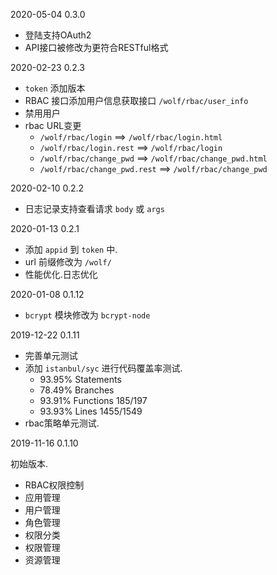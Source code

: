 2020-05-04 0.3.0

* 登陆支持OAuth2
* API接口被修改为更符合RESTful格式

2020-02-23 0.2.3

* `token` 添加版本
* RBAC 接口添加用户信息获取接口 `/wolf/rbac/user_info`
* 禁用用户
* rbac URL变更
  * `/wolf/rbac/login` ==> `/wolf/rbac/login.html`
  * `/wolf/rbac/login.rest` ==> `/wolf/rbac/login`
  * `/wolf/rbac/change_pwd` ==> `/wolf/rbac/change_pwd.html`
  * `/wolf/rbac/change_pwd.rest` ==> `/wolf/rbac/change_pwd`

2020-02-10 0.2.2

* 日志记录支持查看请求 `body` 或 `args`

2020-01-13 0.2.1

* 添加 `appid` 到 `token` 中.
* url 前缀修改为 `/wolf/`
* 性能优化.日志优化

2020-01-08 0.1.12

* `bcrypt` 模块修改为 `bcrypt-node`

2019-12-22 0.1.11

* 完善单元测试
* 添加 `istanbul/syc` 进行代码覆盖率测试. 
  * 93.95% Statements
  * 78.49% Branches
  * 93.91% Functions 185/197
  * 93.93% Lines 1455/1549
* rbac策略单元测试.

2019-11-16 0.1.10

初始版本.

* RBAC权限控制
* 应用管理
* 用户管理
* 角色管理
* 权限分类
* 权限管理
* 资源管理



